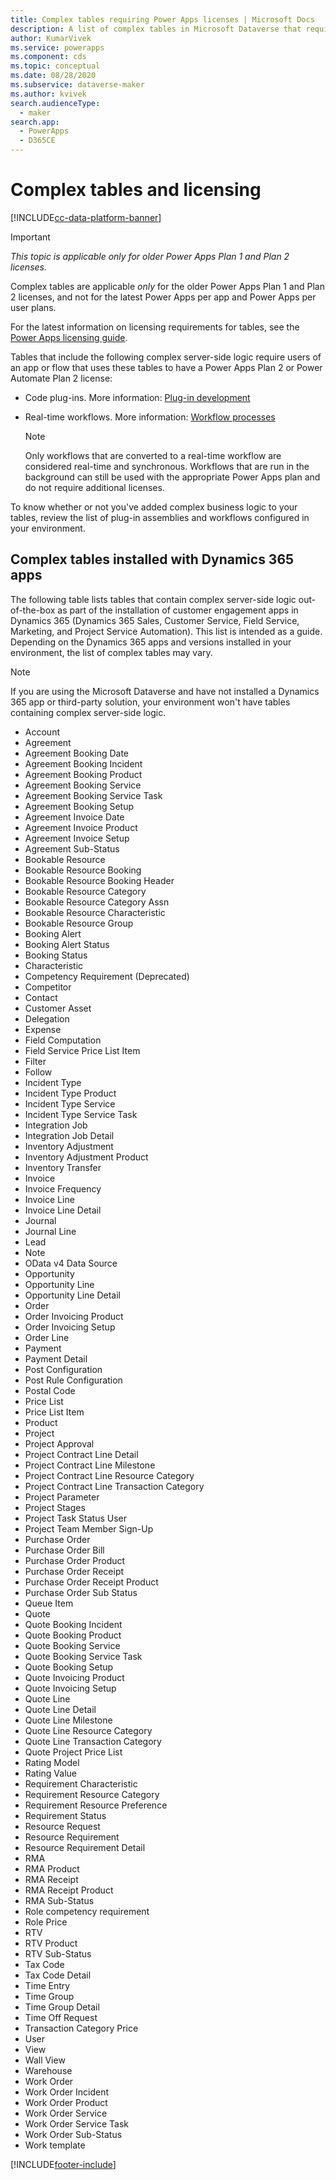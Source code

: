 ```yaml
---
title: Complex tables requiring Power Apps licenses | Microsoft Docs
description: A list of complex tables in Microsoft Dataverse that require a Power Apps Plan 2 license.
author: KumarVivek
ms.service: powerapps
ms.component: cds
ms.topic: conceptual
ms.date: 08/28/2020
ms.subservice: dataverse-maker
ms.author: kvivek
search.audienceType: 
  - maker
search.app: 
  - PowerApps
  - D365CE
---
```


# Complex tables and licensing

[!INCLUDE[cc-data-platform-banner](../../includes/cc-data-platform-banner.md)]

> [!IMPORTANT]
> *This topic is applicable only for older Power Apps Plan 1 and Plan 2 licenses.*
>
> Complex tables are applicable *only* for the older Power Apps Plan 1 and Plan 2 licenses, and not for the latest Power Apps per app and Power Apps per user plans.
> 
> For the latest information on licensing requirements for tables, see the [Power Apps licensing guide](https://go.microsoft.com/fwlink/p/?linkid=2085130).

Tables that include the following complex server-side logic require users of an app or flow that uses these tables to have a Power Apps Plan 2 or Power Automate Plan 2 license:

* Code plug-ins. More information: [Plug-in development](../../developer/data-platform/plug-ins.md)
* Real-time workflows. More information: [Workflow processes](/flow/workflow-processes)

    > [!NOTE]
    >  Only workflows that are converted to a real-time workflow are considered real-time and synchronous. Workflows that are run in the background can still be used with the appropriate Power Apps plan and do not require additional licenses.

To know whether or not you've added complex business logic to your tables, review the list of plug-in assemblies and workflows configured in your environment.

## Complex tables installed with Dynamics 365 apps
The following table lists tables that contain complex server-side logic out-of-the-box as part of the installation of customer engagement apps in Dynamics 365 (Dynamics 365 Sales, Customer Service, Field Service, Marketing, and Project Service Automation). This list is intended as a guide. Depending on the Dynamics 365 apps and versions installed in your environment, the list of complex tables may vary.

> [!NOTE]
>  If you are using the Microsoft Dataverse and have not installed a Dynamics 365 app or third-party solution, your environment won't have tables containing complex server-side logic.

* Account
* Agreement
* Agreement Booking Date
* Agreement Booking Incident
* Agreement Booking Product
* Agreement Booking Service
* Agreement Booking Service Task
* Agreement Booking Setup
* Agreement Invoice Date
* Agreement Invoice Product
* Agreement Invoice Setup
* Agreement Sub-Status
* Bookable Resource
* Bookable Resource Booking
* Bookable Resource Booking Header
* Bookable Resource Category
* Bookable Resource Category Assn
* Bookable Resource Characteristic
* Bookable Resource Group
* Booking Alert
* Booking Alert Status
* Booking Status
* Characteristic
* Competency Requirement (Deprecated)
* Competitor
* Contact
* Customer Asset
* Delegation
* Expense
* Field Computation
* Field Service Price List Item
* Filter
* Follow
* Incident Type
* Incident Type Product
* Incident Type Service
* Incident Type Service Task
* Integration Job
* Integration Job Detail
* Inventory Adjustment
* Inventory Adjustment Product
* Inventory Transfer
* Invoice
* Invoice Frequency
* Invoice Line
* Invoice Line Detail
* Journal
* Journal Line
* Lead
* Note
* OData v4 Data Source
* Opportunity
* Opportunity Line
* Opportunity Line Detail
* Order
* Order Invoicing Product
* Order Invoicing Setup
* Order Line
* Payment
* Payment Detail
* Post Configuration
* Post Rule Configuration
* Postal Code
* Price List
* Price List Item
* Product
* Project
* Project Approval
* Project Contract Line Detail
* Project Contract Line Milestone
* Project Contract Line Resource Category
* Project Contract Line Transaction Category
* Project Parameter
* Project Stages
* Project Task Status User
* Project Team Member Sign-Up
* Purchase Order
* Purchase Order Bill
* Purchase Order Product
* Purchase Order Receipt
* Purchase Order Receipt Product
* Purchase Order Sub Status
* Queue Item
* Quote
* Quote Booking Incident
* Quote Booking Product
* Quote Booking Service
* Quote Booking Service Task
* Quote Booking Setup
* Quote Invoicing Product
* Quote Invoicing Setup
* Quote Line
* Quote Line Detail
* Quote Line Milestone
* Quote Line Resource Category
* Quote Line Transaction Category
* Quote Project Price List
* Rating Model
* Rating Value
* Requirement Characteristic
* Requirement Resource Category
* Requirement Resource Preference
* Requirement Status
* Resource Request
* Resource Requirement
* Resource Requirement Detail
* RMA
* RMA Product
* RMA Receipt
* RMA Receipt Product
* RMA Sub-Status
* Role competency requirement
* Role Price
* RTV
* RTV Product
* RTV Sub-Status
* Tax Code
* Tax Code Detail
* Time Entry
* Time Group
* Time Group Detail
* Time Off Request
* Transaction Category Price
* User
* View
* Wall View
* Warehouse
* Work Order
* Work Order Incident
* Work Order Product
* Work Order Service
* Work Order Service Task
* Work Order Sub-Status
* Work template



[!INCLUDE[footer-include](../../includes/footer-banner.md)]